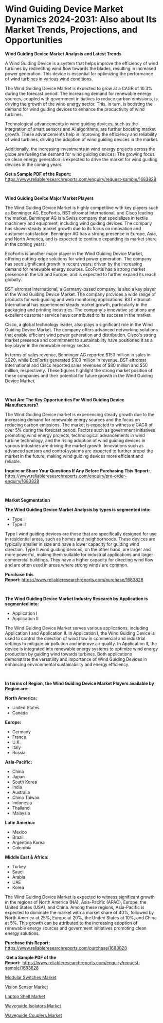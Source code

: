 <p><h1>Wind Guiding Device Market Dynamics 2024-2031: Also about Its Market Trends, Projections, and Opportunities</h1></p><p><strong>Wind Guiding Device Market Analysis and Latest Trends</strong></p>
<p><p>A Wind Guiding Device is a system that helps improve the efficiency of wind turbines by redirecting wind flow towards the blades, resulting in increased power generation. This device is essential for optimizing the performance of wind turbines in various wind conditions.</p><p>The Wind Guiding Device Market is expected to grow at a CAGR of 10.3% during the forecast period. The increasing demand for renewable energy sources, coupled with government initiatives to reduce carbon emissions, is driving the growth of the wind energy sector. This, in turn, is boosting the demand for wind guiding devices to enhance the productivity of wind turbines.</p><p>Technological advancements in wind guiding devices, such as the integration of smart sensors and AI algorithms, are further boosting market growth. These advancements help in improving the efficiency and reliability of wind turbines, driving the adoption of wind guiding devices in the market.</p><p>Additionally, the increasing investments in wind energy projects across the globe are fueling the demand for wind guiding devices. The growing focus on clean energy generation is expected to drive the market for wind guiding devices in the coming years.</p></p>
<p><strong>Get a Sample PDF of the Report:&nbsp;</strong> <a href="https://www.reliableresearchreports.com/enquiry/request-sample/1683828">https://www.reliableresearchreports.com/enquiry/request-sample/1683828</a></p>
<p>&nbsp;</p>
<p><strong>Wind Guiding Device Major Market Players</strong></p>
<p><p>The Wind Guiding Device Market is highly competitive with key players such as Benninger AG, EcoFortis, BST eltromat International, and Cisco leading the market. Benninger AG is a Swiss company that specializes in textile machinery and equipment, including wind guiding devices. The company has shown steady market growth due to its focus on innovation and customer satisfaction. Benninger AG has a strong presence in Europe, Asia, and North America, and is expected to continue expanding its market share in the coming years.</p><p>EcoFortis is another major player in the Wind Guiding Device Market, offering cutting-edge solutions for wind power generation. The company has seen significant growth in recent years, driven by the increasing demand for renewable energy sources. EcoFortis has a strong market presence in the US and Europe, and is expected to further expand its reach globally.</p><p>BST eltromat International, a Germany-based company, is also a key player in the Wind Guiding Device Market. The company provides a wide range of products for web guiding and web monitoring applications. BST eltromat International has experienced steady market growth, particularly in the packaging and printing industries. The company's innovative solutions and excellent customer service have contributed to its success in the market.</p><p>Cisco, a global technology leader, also plays a significant role in the Wind Guiding Device Market. The company offers advanced networking solutions that enable efficient wind power generation and distribution. Cisco's strong market presence and commitment to sustainability have positioned it as a key player in the renewable energy sector.</p><p>In terms of sales revenue, Benninger AG reported $150 million in sales in 2020, while EcoFortis generated $100 million in revenue. BST eltromat International and Cisco reported sales revenues of $80 million and $50 million, respectively. These figures highlight the strong market position of these companies and their potential for future growth in the Wind Guiding Device Market.</p></p>
<p>&nbsp;</p>
<p><strong>What Are The Key Opportunities For Wind Guiding Device Manufacturers?</strong></p>
<p><p>The Wind Guiding Device market is experiencing steady growth due to the increasing demand for renewable energy sources and the focus on reducing carbon emissions. The market is expected to witness a CAGR of over 5% during the forecast period. Factors such as government initiatives promoting wind energy projects, technological advancements in wind turbine technology, and the rising adoption of wind guiding devices in various industries are driving the market growth. Innovations such as advanced sensors and control systems are expected to further propel the market in the future, making wind guiding devices more efficient and reliable.</p></p>
<p><strong>Inquire or Share Your Questions If Any Before Purchasing This Report:</strong> <a href="https://www.reliableresearchreports.com/enquiry/pre-order-enquiry/1683828">https://www.reliableresearchreports.com/enquiry/pre-order-enquiry/1683828</a></p>
<p>&nbsp;</p>
<p><strong>Market Segmentation</strong></p>
<p><strong>The Wind Guiding Device Market Analysis by types is segmented into:</strong></p>
<p><ul><li>Type I</li><li>Type II</li></ul></p>
<p><p>Type I wind guiding devices are those that are specifically designed for use in residential areas, such as homes and neighborhoods. These devices are typically smaller in size and have a lower capacity for guiding wind direction. Type II wind guiding devices, on the other hand, are larger and more powerful, making them suitable for industrial applications and larger commercial buildings. They have a higher capacity for directing wind flow and are often used in areas where strong winds are common.</p></p>
<p><strong>Purchase this Report:&nbsp;</strong><a href="https://www.reliableresearchreports.com/purchase/1683828">https://www.reliableresearchreports.com/purchase/1683828</a></p>
<p>&nbsp;</p>
<p><strong>The Wind Guiding Device Market Industry Research by Application is segmented into:</strong></p>
<p><ul><li>Application I</li><li>Application II</li></ul></p>
<p><p>The Wind Guiding Device Market serves various applications, including Application I and Application II. In Application I, the Wind Guiding Device is used to control the direction of wind flow in commercial and industrial settings to mitigate air pollution and improve air quality. In Application II, the device is integrated into renewable energy systems to optimize wind energy production by guiding wind towards turbines. Both applications demonstrate the versatility and importance of Wind Guiding Devices in enhancing environmental sustainability and energy efficiency.</p></p>
<p>&nbsp;</p>
<p><strong>In terms of Region, the Wind Guiding Device Market Players available by Region are:</strong></p>
<p>
    <p> <strong> North America: </strong>
        <ul>
            <li>United States</li>
            <li>Canada</li>
        </ul>
        </p> 
    <p> <strong> Europe: </strong>
        <ul>
            <li>Germany</li>
            <li>France</li>
            <li>U.K.</li>
            <li>Italy</li>
            <li>Russia</li>
        </ul>
        </p> 
    <p> <strong> Asia-Pacific: </strong>
        <ul>
            <li>China</li>
            <li>Japan</li>
            <li>South Korea</li>
            <li>India</li>
            <li>Australia</li>
            <li>China Taiwan</li>
            <li>Indonesia</li>
            <li>Thailand</li>
            <li>Malaysia</li>
        </ul>
        </p> 
    <p> <strong> Latin America: </strong>
        <ul>
            <li>Mexico</li>
            <li>Brazil</li>
            <li>Argentina Korea</li>
            <li>Colombia</li>
        </ul>
        </p> 
    <p> <strong> Middle East & Africa: </strong>
        <ul>
            <li>Turkey</li>
            <li>Saudi</li>
            <li>Arabia</li>
            <li>UAE</li>
            <li>Korea</li>
        </ul>
    </p>
    </p>
<p><p>The Wind Guiding Device Market is expected to witness significant growth in the regions of North America (NA), Asia-Pacific (APAC), Europe, the United States (USA), and China. Among these regions, Asia-Pacific is expected to dominate the market with a market share of 40%, followed by North America at 25%, Europe at 20%, the United States at 10%, and China at 5%. This growth can be attributed to the increasing adoption of renewable energy sources and government initiatives promoting clean energy solutions.</p></p>
<p><strong>Purchase this Report: </strong><a href="https://www.reliableresearchreports.com/purchase/1683828">https://www.reliableresearchreports.com/purchase/1683828</a></p>
<p>&nbsp;<strong>Get a Sample PDF of the Report:&nbsp;&nbsp;</strong><a href="https://www.reliableresearchreports.com/enquiry/request-sample/1683828">https://www.reliableresearchreports.com/enquiry/request-sample/1683828</a></p>
<p><strong></strong></p>
<p><p><a href="https://medium.com/@caligoldner/modular-switches-market-share-evolution-and-market-growth-trends-2024-2031-9b4b3fbc4c34">Modular Switches Market</a></p><p><a href="https://medium.com/@freedayundt/vision-sensor-market-insight-market-trends-growth-forecasted-from-2024-to-2031-d706e3a36936">Vision Sensor Market</a></p><p><a href="https://medium.com/@caligoldner/laptop-shell-market-size-and-market-trends-complete-industry-overview-2024-to-2031-ef6aeab7628d">Laptop Shell Market</a></p><p><a href="https://medium.com/@andrewhills1925/waveguide-isolators-market-analysis-its-cagr-market-segmentation-and-global-industry-overview-76a3f2a9421d">Waveguide Isolators Market</a></p><p><a href="https://medium.com/@andrewhills1925/waveguide-couplers-market-report-reveals-the-latest-trends-and-growth-opportunities-of-this-market-f8858b9955e8">Waveguide Couplers Market</a></p></p>